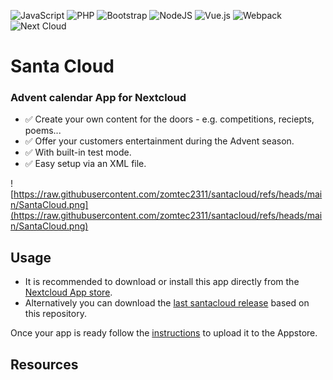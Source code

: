 ![JavaScript](https://img.shields.io/badge/javascript-%23323330.svg?logo=javascript&logoColor=%23F7DF1E) ![PHP](https://img.shields.io/badge/php-%23777BB4.svg?logo=php&logoColor=white) ![Bootstrap](https://img.shields.io/badge/bootstrap-%23563D7C.svg?logo=bootstrap&logoColor=white) ![NodeJS](https://img.shields.io/badge/node.js-6DA55F?logo=node.js&logoColor=white) ![Vue.js](https://img.shields.io/badge/vuejs-%2335495e.svg?logo=vuedotjs&logoColor=%234FC08D) ![Webpack](https://img.shields.io/badge/webpack-%238DD6F9.svg?logo=webpack&logoColor=black) ![Next Cloud](https://img.shields.io/badge/Next%20Cloud-0B94DE?logo=nextcloud&logoColor=white)
# Santa Cloud

### Advent calendar App for Nextcloud

- ✅ Create your own content for the doors - e.g. competitions, reciepts, poems...
- ✅ Offer your customers entertainment during the Advent season.
- ✅ With built-in test mode.
- ✅ Easy setup via an XML file.

![https://raw.githubusercontent.com/zomtec2311/santacloud/refs/heads/main/SantaCloud.png](https://raw.githubusercontent.com/zomtec2311/santacloud/refs/heads/main/SantaCloud.png)​

## Usage

- It is recommended to download or install this app directly from the [Nextcloud App store](https://apps.nextcloud.com).
- Alternatively you can download the [last santacloud release](https://github.com/zomtec2311/santacloud/releases) based on this repository.

Once your app is ready follow the [instructions](https://) to
upload it to the Appstore.

## Resources
